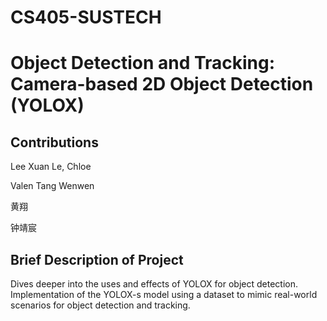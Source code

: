 # CS405-SUSTECH
# Object Detection and Tracking: Camera-based 2D Object Detection (YOLOX)

## Contributions
Lee Xuan Le, Chloe 

Valen Tang Wenwen   

黄翔 

钟靖宸 

## Brief Description of Project
Dives deeper into the uses and effects of YOLOX for object detection. Implementation of the YOLOX-s model using a dataset to mimic real-world scenarios for object detection and tracking. 
